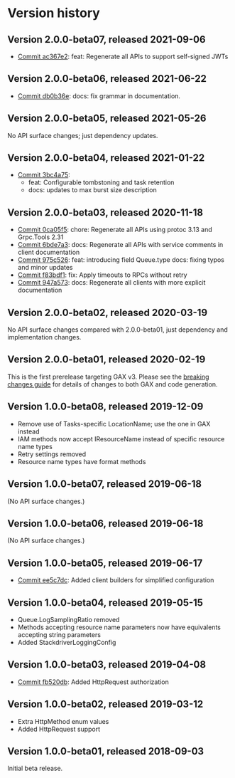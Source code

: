 # Version history

## Version 2.0.0-beta07, released 2021-09-06

- [Commit ac367e2](https://github.com/googleapis/google-cloud-dotnet/commit/ac367e2): feat: Regenerate all APIs to support self-signed JWTs

## Version 2.0.0-beta06, released 2021-06-22

- [Commit db0b36e](https://github.com/googleapis/google-cloud-dotnet/commit/db0b36e): docs: fix grammar in documentation.

## Version 2.0.0-beta05, released 2021-05-26

No API surface changes; just dependency updates.

## Version 2.0.0-beta04, released 2021-01-22

- [Commit 3bc4a75](https://github.com/googleapis/google-cloud-dotnet/commit/3bc4a75):
  - feat: Configurable tombstoning and task retention
  - docs: updates to max burst size description

## Version 2.0.0-beta03, released 2020-11-18

- [Commit 0ca05f5](https://github.com/googleapis/google-cloud-dotnet/commit/0ca05f5): chore: Regenerate all APIs using protoc 3.13 and Grpc.Tools 2.31
- [Commit 6bde7a3](https://github.com/googleapis/google-cloud-dotnet/commit/6bde7a3): docs: Regenerate all APIs with service comments in client documentation
- [Commit 975c526](https://github.com/googleapis/google-cloud-dotnet/commit/975c526): feat: introducing field Queue.type docs: fixing typos and minor updates
- [Commit f83bdf1](https://github.com/googleapis/google-cloud-dotnet/commit/f83bdf1): fix: Apply timeouts to RPCs without retry
- [Commit 947a573](https://github.com/googleapis/google-cloud-dotnet/commit/947a573): docs: Regenerate all clients with more explicit documentation

## Version 2.0.0-beta02, released 2020-03-19

No API surface changes compared with 2.0.0-beta01, just dependency
and implementation changes.

## Version 2.0.0-beta01, released 2020-02-19

This is the first prerelease targeting GAX v3. Please see the [breaking changes
guide](https://cloud.google.com/dotnet/docs/reference/help/breaking-gax2)
for details of changes to both GAX and code generation.

## Version 1.0.0-beta08, released 2019-12-09

- Remove use of Tasks-specific LocationName; use the one in GAX instead
- IAM methods now accept IResourceName instead of specific resource name types
- Retry settings removed
- Resource name types have format methods

## Version 1.0.0-beta07, released 2019-06-18

(No API surface changes.)

## Version 1.0.0-beta06, released 2019-06-18

(No API surface changes.)

## Version 1.0.0-beta05, released 2019-06-17

- [Commit ee5c7dc](https://github.com/googleapis/google-cloud-dotnet/commit/ee5c7dc): Added client builders for simplified configuration

## Version 1.0.0-beta04, released 2019-05-15

- Queue.LogSamplingRatio removed
- Methods accepting resource name parameters now have equivalents accepting string parameters
- Added StackdriverLoggingConfig

## Version 1.0.0-beta03, released 2019-04-08

- [Commit fb520db](https://github.com/googleapis/google-cloud-dotnet/commit/fb520db): Added HttpRequest authorization

## Version 1.0.0-beta02, released 2019-03-12

- Extra HttpMethod enum values
- Added HttpRequest support

## Version 1.0.0-beta01, released 2018-09-03

Initial beta release.

